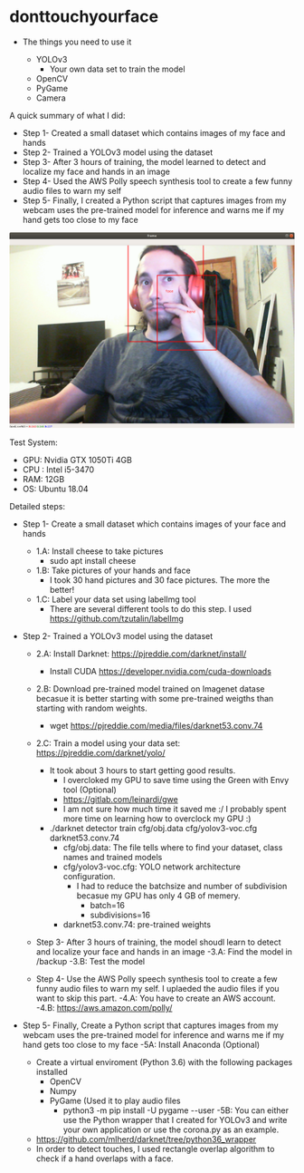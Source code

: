 # donttouchyourface

- The things you need to use it

  - YOLOv3
    - Your own data set to train the model
  - OpenCV
  - PyGame
  - Camera

A quick summary of what I did:

- Step 1- Created a small dataset which contains images of my face and hands
- Step 2- Trained a YOLOv3 model using the dataset
- Step 3- After 3 hours of training, the model learned to detect and localize my face and hands in an image
- Step 4- Used the AWS Polly speech synthesis tool to create a few funny audio files to warn my self
- Step 5- Finally, I created a Python script that captures images from my webcam uses the pre-trained model for inference and warns me if my hand gets too close to my face

![Alt Text](face.png)

Test System:
- GPU: Nvidia GTX 1050Ti 4GB
- CPU : Intel i5-3470
- RAM: 12GB
- OS: Ubuntu 18.04

Detailed steps:

- Step 1- Create a small dataset which contains images of your face and hands
  - 1.A: Install cheese to take pictures
    - sudo apt install cheese
  - 1.B: Take pictures of your hands and face
    - I took 30 hand pictures and 30 face pictures. The more the better!
  - 1.C: Label your data set using labelImg tool
    - There are several different tools to do this step. I used https://github.com/tzutalin/labelImg

- Step 2- Trained a YOLOv3 model using the dataset
  - 2.A: Install Darknet: https://pjreddie.com/darknet/install/
      - Install CUDA https://developer.nvidia.com/cuda-downloads
  - 2.B: Download pre-trained model trained on Imagenet datase becasue it is better starting with some pre-trained weigths than starting with random weights.
    - wget https://pjreddie.com/media/files/darknet53.conv.74
  - 2.C: Train a model using your data set: https://pjreddie.com/darknet/yolo/
    - It took about 3 hours to start getting good results.
      - I overcloked my GPU to save time using the Green with Envy tool (Optional)
       - https://gitlab.com/leinardi/gwe
       - I am not sure how much time it saved me :/ I probably spent more time on learning how to overclock my GPU :)
    - ./darknet detector train cfg/obj.data cfg/yolov3-voc.cfg darknet53.conv.74
      - cfg/obj.data: The file tells where to find your dataset, class names and trained models
      - cfg/yolov3-voc.cfg: YOLO network architecture configuration. 
        - I had to reduce the batchsize and number of subdivision becasue my GPU has only 4 GB of memery.
          - batch=16
          - subdivisions=16
      - darknet53.conv.74: pre-trained weights
      
  - Step 3- After 3 hours of training, the model shoudl learn to detect and localize your face and hands in an image
    -3.A: Find the model in /backup
    -3.B: Test the model
        
  - Step 4- Use the AWS Polly speech synthesis tool to create a few funny audio files to warn my self. I uplaeded the audio files if you want to skip this part.
    -4.A: You have to create an AWS account.
    -4.B: https://aws.amazon.com/polly/
      
 - Step 5- Finally, Create a Python script that captures images from my webcam uses the pre-trained model for inference and warns me if my hand gets too close to my face
   -5A: Install Anaconda (Optional)
    - Create a virtual enviroment (Python 3.6) with the following packages installed
      - OpenCV
      - Numpy
      - PyGame (Used it to play audio files
        - python3 -m pip install -U pygame --user
   -5B: You can either use the Python wrapper that I created for YOLOv3 and write your own application or use the corona.py as an example.
     -  https://github.com/mlherd/darknet/tree/python36_wrapper
     - In order to detect touches, I used rectangle overlap algorithm to check if a hand overlaps with a face.
    
